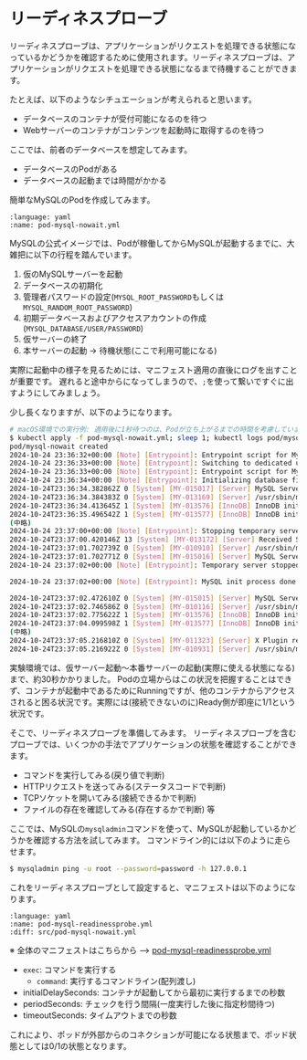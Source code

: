 # リーディネスプローブ

リーディネスプローブは、アプリケーションがリクエストを処理できる状態になっているかどうかを確認するために使用されます。リーディネスプローブは、アプリケーションがリクエストを処理できる状態になるまで待機することができます。

たとえば、以下のようなシチュエーションが考えられると思います。

- データベースのコンテナが受付可能になるのを待つ
- Webサーバーのコンテナがコンテンツを起動時に取得するのを待つ

ここでは、前者のデータベースを想定してみます。

- データベースのPodがある
- データベースの起動までは時間がかかる

簡単なMySQLのPodを作成してみます。

```{literalinclude} src/pod-mysql-nowait.yml
:language: yaml
:name: pod-mysql-nowait.yml
```

MySQLの公式イメージでは、Podが稼働してからMySQLが起動するまでに、大雑把に以下の行程を踏んでいます。

1. 仮のMySQLサーバーを起動
2. データベースの初期化
3. 管理者パスワードの設定(`MYSQL_ROOT_PASSWORD`もしくは`MYSQL_RANDOM_ROOT_PASSWORD`)
4. 初期データベースおよびアクセスアカウントの作成(`MYSQL_DATABASE/USER/PASSWORD`)
5. 仮サーバーの終了
6. 本サーバーの起動 → 待機状態(ここで利用可能になる)

実際に起動中の様子を見るためには、マニフェスト適用の直後にログを出すことが重要です。
遅れると途中からになってしまうので、`;`を使って繋いですぐに出すようにしてみましょう。

少し長くなりますが、以下のようになります。
```bash
# macOS環境での実行例: 適用後に1秒待つのは、Podが立ち上がるまでの時間を考慮しています
$ kubectl apply -f pod-mysql-nowait.yml; sleep 1; kubectl logs pod/mysql-nowait --follow
pod/mysql-nowait created
2024-10-24 23:36:32+00:00 [Note] [Entrypoint]: Entrypoint script for MySQL Server 8.4.3-1.el9 started.
2024-10-24 23:36:33+00:00 [Note] [Entrypoint]: Switching to dedicated user 'mysql'
2024-10-24 23:36:33+00:00 [Note] [Entrypoint]: Entrypoint script for MySQL Server 8.4.3-1.el9 started.
2024-10-24 23:36:34+00:00 [Note] [Entrypoint]: Initializing database files
2024-10-24T23:36:34.382862Z 0 [System] [MY-015017] [Server] MySQL Server Initialization - start. # 仮サーバー起動→各種初期化
2024-10-24T23:36:34.384383Z 0 [System] [MY-013169] [Server] /usr/sbin/mysqld (mysqld 8.4.3) initializing of server in progress as process 80
2024-10-24T23:36:34.413645Z 1 [System] [MY-013576] [InnoDB] InnoDB initialization has started.
2024-10-24T23:36:35.496542Z 1 [System] [MY-013577] [InnoDB] InnoDB initialization has ended.
(中略)
2024-10-24 23:37:00+00:00 [Note] [Entrypoint]: Stopping temporary server
2024-10-24T23:37:00.420146Z 13 [System] [MY-013172] [Server] Received SHUTDOWN from user root. Shutting down mysqld (Version: 8.4.3).
2024-10-24T23:37:01.702739Z 0 [System] [MY-010910] [Server] /usr/sbin/mysqld: Shutdown complete (mysqld 8.4.3)  MySQL Community Server - GPL.
2024-10-24T23:37:01.702771Z 0 [System] [MY-015016] [Server] MySQL Server - end.
2024-10-24 23:37:02+00:00 [Note] [Entrypoint]: Temporary server stopped

2024-10-24 23:37:02+00:00 [Note] [Entrypoint]: MySQL init process done. Ready for start up.

2024-10-24T23:37:02.472610Z 0 [System] [MY-015015] [Server] MySQL Server - start. # 本サーバー起動
2024-10-24T23:37:02.746586Z 0 [System] [MY-010116] [Server] /usr/sbin/mysqld (mysqld 8.4.3) starting as process 1
2024-10-24T23:37:02.775622Z 1 [System] [MY-013576] [InnoDB] InnoDB initialization has started.
2024-10-24T23:37:04.099598Z 1 [System] [MY-013577] [InnoDB] InnoDB initialization has ended.
(中略)
2024-10-24T23:37:05.216810Z 0 [System] [MY-011323] [Server] X Plugin ready for connections. Bind-address: '::' port: 33060, socket: /var/run/mysqld/mysqlx.sock
2024-10-24T23:37:05.216922Z 0 [System] [MY-010931] [Server] /usr/sbin/mysqld: ready for connections. Version: '8.4.3'  socket: '/var/run/mysqld/mysqld.sock'  port: 3306  MySQL Community Server - GPL.
```

実験環境では、仮サーバー起動〜本番サーバーの起動(実際に使える状態になる)まで、約30秒かかりました。
Podの立場からはこの状況を把握することはできず、コンテナが起動中であるためにRunningですが、他のコンテナからアクセスされると困る状況です。実際には(接続できないのに)Ready側が即座に1/1という状況です。

そこで、リーディネスプローブを準備してみます。
リーディネスプローブを含むプローブでは、いくつかの手法でアプリケーションの状態を確認することができます。

- コマンドを実行してみる(戻り値で判断)
- HTTPリクエストを送ってみる(ステータスコードで判断)
- TCPソケットを開いてみる(接続できるかで判断)
- ファイルの存在を確認してみる(存在するかで判断) 等

ここでは、MySQLの`mysqladmin`コマンドを使って、MySQLが起動しているかどうかを確認する方法を試してみます。
コマンドライン的には以下のように走らせます。

```bash
$ mysqladmin ping -u root --password=password -h 127.0.0.1
```

これをリーディネスプローブとして設定すると、マニフェストは以下のようになります。

```{literalinclude} src/pod-mysql-readinessprobe.yml
:language: yaml
:name: pod-mysql-readinessprobe.yml
:diff: src/pod-mysql-nowait.yml
```
※ 全体のマニフェストはこちらから --> [pod-mysql-readinessprobe.yml](src/pod-mysql-readinessprobe.yml)

- `exec`: コマンドを実行する
  - `command`: 実行するコマンドライン(配列渡し)
- initialDelaySeconds: コンテナが起動してから最初に実行するまでの秒数
- periodSeconds: チェックを行う間隔(一度実行した後に指定秒間待つ)
- timeoutSeconds: タイムアウトまでの秒数

これにより、ポッドが外部からのコネクションが可能になる状態まで、ポッド状態としては0/1の状態となります。
